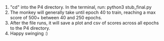 1. "cd" into the P4 directory. In the terminal, run: python3 stub_final.py
2. The monkey will generally take until epoch 40 to train, reaching a max score of 500+ between 40 and 250 epochs.
3. After the file runs, it will save a plot and csv of scores across all epochs to the P4 directory.
4. Happy swinging :)
